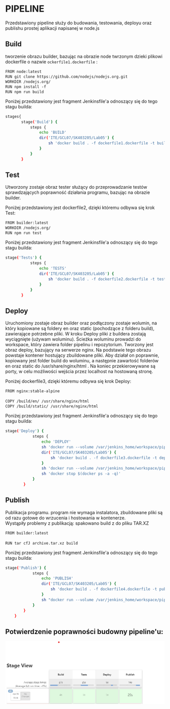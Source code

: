 # PIPELINE

Przedstawiony pipeline służy do budowania, testowania, deployu oraz publishu prostej aplikacji napisanej w node.js


## Build
tworzenie obrazu builder, bazując na obrazie node twrzonym  dzieki plikowi dockerfile o nazwie `ockerfile1.dockerfile` :

```docker
FROM node:latest
RUN git clone https://github.com/nodejs/nodejs.org.git
WORKDIR /nodejs.org/
RUN npm install -f
RUN npm run build

```
 Poniżej przedstawiony jest fragment Jenkinsfile'a odnoszący się do tego stagu builda:
 ```bash
 stages{
        stage('Build') {
            steps {
                echo 'BUILD'
                dir('ITE/GCL07/SK403205/Lab05') {
                    sh 'docker build . -f dockerfile1.dockerfile -t builder'
                }
            }
        }
 
```

## Test
Utworzony zostaje obraz tester służący do przeprowadzanie testów  sprawdzających poprawność działania programu, bazując  na obrazie builder.

Poniżej przedstawiony jest dockerfile2, dzięki któremu odbywa się krok Test:

```docker
FROM builder:latest
WORKDIR /nodejs.org/
RUN npm run test
```
Poniżej przedstawiony jest fragment Jenkinsfile'a odnoszący się do tego stagu builda:
 ```bash
 stage('Tests') {
            steps {
                echo 'TESTS'
                dir('ITE/GCL07/SK403205/Lab05') {
                    sh 'docker build . -f dockerfile2.dockerfile -t tester'
                }
            }
        }
  ```

## Deploy
Uruchomiony zostaje obraz builder oraz podłączony zostaje wolumin, na który kopiowane są foldery en oraz static (pochodzące z folderu build), zawierające potrzebne pliki. W kroku Deploy pliki z buildera zostają wyciągnięte (używam woluminu). Ścieżka woluminu prowadzi do workspace, który zawiera folder pipelinu i repozytorium. Tworzony jest obraz deploy, bazujący na serwerze nginx. Na podstawie tego obrazu powstaje kontener hostujący zbuildowane pliki. Aby działał on poprawnie, kopiowany jest folder build do woluminu, a następnie zawartość folderów en oraz static do /usr/share/nginx/html . Na koniec przekierowywane są porty, w celu możliwości wejścia przez localhost na hostowaną stronę.

Poniżej dockerfile3, dzięki któremu odbywa się krok Deploy:
```docker
FROM nginx:stable-alpine

COPY /build/en/ /usr/share/nginx/html
COPY /build/static/ /usr/share/nginx/html
```


Poniżej przedstawiony jest fragment Jenkinsfile'a odnoszący się do tego stagu builda:
```bash
stage('Deploy') {
            steps {
                echo 'DEPLOY'
                sh 'docker run --volume /var/jenkins_home/workspace/pipeline1/ITE/GCL07/SK403205/Lab05:/final builder mv -n build /final'
                dir('ITE/GCL07/SK403205/Lab05') {
                    sh 'docker build . -f dockerfile3.dockerfile -t deploy'
                }
                sh 'docker run --volume /var/jenkins_home/workspace/pipeline1/ITE/GCL07/SK403205/Lab05/build:/build -d -p 3000:80 deploy'
                sh 'docker stop $(docker ps -a -q)'
            }
        }
 ```
 ## Publish
Publikacja programu. program nie wymaga instalatora,  zbuildowane pliki są od razu gotowe do wrzucenia i hostowania w kontenerze.  
Wystąpiły problemy z publikacją:
spakowano build z do pliku TAR.XZ 


```docker
FROM builder:latest

RUN tar cfJ archive.tar.xz build
```
Poniżej przedstawiony jest fragment Jenkinsfile'a odnoszący się do tego stagu builda:
```bash
stage('Publish') {
            steps {
                echo 'PUBLISH'
                dir('ITE/GCL07/SK403205/Lab05') {
                    sh 'docker build . -f dockerfile4.dockerfile -t publisher'
                }
                sh "docker run --volume /var/jenkins_home/workspace/pipeline1/ITE/GCL07/SK403205/Lab05:/final publisher mv archive.tar.xz /final"
            }
        }
    }

```

##   Potwierdzenie poprawności budowny pipeline'u:
![](./pipeline.png)
